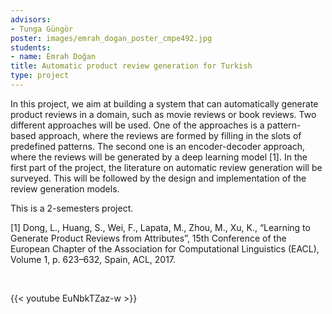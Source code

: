 ```yaml
---
advisors:
- Tunga Güngör
poster: images/emrah_dogan_poster_cmpe492.jpg
students:
- name: Emrah Doğan
title: Automatic product review generation for Turkish
type: project
---
```


In this project, we aim at building a system that can automatically generate product reviews in a domain, such as movie reviews or book reviews. Two different approaches will be used. One of the approaches is a pattern-based approach, where the reviews are formed by filling in the slots of predefined patterns. The second one is an encoder-decoder approach, where the reviews will be generated by a deep learning model [1]. In the first part of the project, the literature on automatic review generation will be surveyed. This will be followed by the design and implementation of the review generation models.


This is a 2-semesters project.


[1] Dong, L., Huang, S., Wei, F., Lapata, M., Zhou, M., Xu, K., “Learning to Generate Product Reviews from Attributes”, 15th Conference of the European Chapter of the Association for Computational Linguistics (EACL), Volume 1, p. 623–632, Spain, ACL, 2017.


 


{{< youtube EuNbkTZaz-w >}}